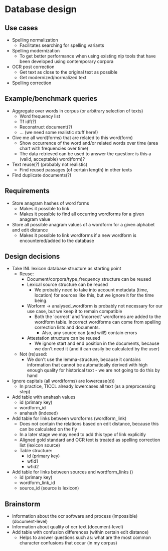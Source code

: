 # Database design

## Use cases

* Spelling normalization
	- Facilitates searching for spelling variants
* Spelling modernization
	- To get better performance when using existing nlp tools that have been
	  developed using contemporary corpora
* OCR post correction
	- Get text as close to the original text as possible
	- Get modernized/normalized text
* Spelling correction

## Example/benchmark queries

* Aggregate over words in corpus (or arbitrary selection of texts)
	- Word frequency list
	- Tf idf(?)
	- Reconstruct document(?)
	- ... (we need some realistic stuff here!)
* Give me all word(forms) that are related to this word(form)
	- Show occurrence of the word and/or related words over time (area chart with frequencies over time)
	- The data retrieved can be used to answer the question: is this a (valid, acceptable) word(form)?
* Text reuse(?) (probably not realistic)
	- Find reused passages (of certain length) in other texts
* Find duplicate documents(?)

## Requirements

* Store anagram hashes of word forms
	- Makes it possible to link
	- Makes it possible to find all occurring wordforms for a given anagram value
* Store all possible anagram values of a wordform for a given alphabet and edit distance
	- Makes it possible to link wordforms if a new wordform is encountered/added to the database

## Design decisions

* Take INL lexicon database structure as starting point
	- Reuse:
		- Document/corpora/type_frequency structure can be reused
		- Lexical source structure can be reused
			- We probably need to take into account metadata (time, location) for sources like this, but we ignore it for the time being.
		- Worform -> analysed_wordform is probably not necessary for our use case, but we keep it to remain compatible
			- Both the 'correct' and 'incorrect' wordforms are added to the wordform table. Incorrect wordforms can come from spelling correction lists and documents.
				- Also, any source can (and will!) contain errors
		- Attestation structure can be reused
			- We ignore start and end position in the documents, because we don't need it (and it can easily be calculated by the user)
	- Not (re)used:
		- We don't use the lemma-structure, because it contains information that cannot be automatically derived with high enough quality for historical text - we are not going to do this by hand
* Ignore capitals (all word(forms) are lowercase(d))
	- In practice, TICCL already lowercases all text (as a preprocessing step)
* Add table with anahash values
	- id (primary key)
	- wordform_id
	- anahash (indexed)
* Add table for links between wordforms (wordform_link)
	- Does not contain the relations based on edit distance, because this can be calculated on the fly
	- In a later stage we may need to add this type of link explicitly
	- Aligned gold standard and OCR text is treated as spelling correction list (lexicon source)
	- Table structure:
		- id (primary key)
		- wfid1
		- wfid2
* Add table for links between sources and wordform_links ()
	- id (primary key)
	- wordform_link_id
	- source_id (source is lexicon)

## Brainstorm

* Information about the ocr software and process (impossible) (document-level)
* Information about quality of ocr text (document-level)
* Add table with confusion differences (within certain edit distance)
	- Helps to answer questions such as: what are the most common character confusions that occur (in my corpus)
